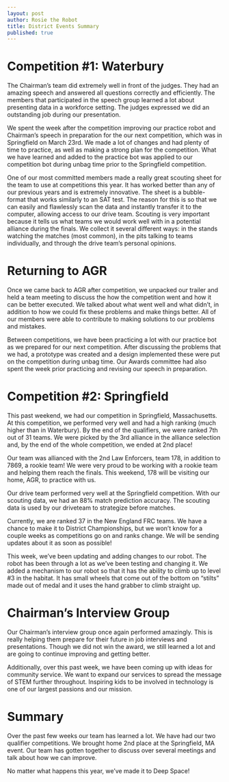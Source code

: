 ```yaml
---
layout: post
author: Rosie the Robot
title: District Events Summary
published: true
---
```


# Competition #1: Waterbury
The Chairman’s team did extremely well in front of the judges. They had an amazing speech and answered all questions correctly and efficiently. The members that participated in the speech group learned a lot about presenting data in a workforce setting. The judges expressed we did an outstanding job during our presentation.

We spent the week after the competition improving our practice robot and Chairman’s speech in preparation for the our next competition, which was in Springfield on March 23rd. We made a lot of changes and had plenty of time to practice, as well as making a strong plan for the competition. What we have learned and added to the practice bot was applied to our competition bot during unbag time prior to the Springfield competition.

One of our most committed members made a really great scouting sheet for the team to use at competitions this year. It has worked better than any of our previous years and is extremely innovative. The sheet is a bubble-format that works similarly to an SAT test. The reason for this is so that we can easily and flawlessly scan the data and instantly transfer it to the computer, allowing access to our drive team. Scouting is very important because it tells us what teams we would work well with in a potential alliance during the finals. We collect it several different ways: in the stands watching the matches (most common), in the pits talking to teams individually, and through the drive team’s personal opinions.

# Returning to AGR

Once we came back to AGR after competition, we unpacked our trailer and held a team meeting to discuss the how the competition went and how it can be better executed. We talked about what went well and what didn’t, in addition to how we could fix these problems and make things better. All of our members were able to contribute to making solutions to our problems and mistakes.

Between competitions, we have been practicing a lot with our practice bot as we prepared for our next competition. After discussing the problems that we had, a prototype was created and a design implemented these were put on the competition during unbag time. Our Awards committee had also spent the week prior practicing and revising our speech in preparation.

# Competition #2: Springfield

This past weekend, we had our competition in Springfield, Massachusetts. At this competition, we performed very well and had a high ranking (much higher than in Waterbury). By the end of the qualifiers, we were ranked 7th out of 31 teams. We were picked by the 3rd alliance in the alliance selection and, by the end of the whole competition, we ended at 2nd place!

Our team was allianced with the 2nd Law Enforcers, team 178, in addition to 7869, a rookie team! We were very proud to be working with a rookie team and helping them reach the finals. This weekend, 178 will be visiting our home, AGR, to practice with us.

Our drive team performed very well at the Springfield competition. With our scouting data, we had an 88% match prediction accuracy. The scouting data is used by our driveteam to strategize before matches.

Currently, we are ranked 37 in the New England FRC teams. We have a chance to make it to District Championships, but we won’t know for a couple weeks as competitions go on and ranks change. We will be sending updates about it as soon as possible!

This week, we’ve been updating and adding changes to our robot. The robot has been through a lot as we’ve been testing and changing it. We added a mechanism to our robot so that it has the ability to climb up to level #3 in the habitat. It has small wheels that come out of the bottom on “stilts” made out of medal and it uses the hand grabber to climb straight up.

# Chairman’s Interview Group

Our Chairman’s interview group once again performed amazingly. This is really helping them prepare for their future in job interviews and presentations. Though we did not win the award, we still learned a lot and are going to continue improving and getting better.

Additionally, over this past week, we have been coming up with ideas for community service. We want to expand our services to spread the message of STEM further throughout. Inspiring kids to be involved in technology is one of our largest passions and our mission.

# Summary

Over the past few weeks our team has learned a lot. We have had our two qualifier competitions. We brought home 2nd place at the Springfield, MA event. Our team has gotten together to discuss over several meetings and talk about how we can improve.

No matter what happens this year, we’ve made it to Deep Space!